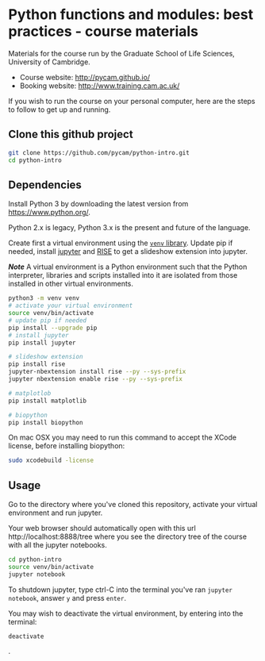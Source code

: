 # Python functions and modules: best practices - course materials

Materials for the course run by the Graduate School of Life Sciences, University of Cambridge.

- Course website: http://pycam.github.io/
- Booking website: http://www.training.cam.ac.uk/


If you wish to run the course on your personal computer, here are the steps to follow to get up and running.

## Clone this github project

```bash
git clone https://github.com/pycam/python-intro.git
cd python-intro
```

## Dependencies

Install Python 3 by downloading the latest version from https://www.python.org/.

Python 2.x is legacy, Python 3.x is the present and future of the language.

Create first a virtual environment using the [`venv` library](https://docs.python.org/3/library/venv.html). Update pip if needed, install [jupyter](http://jupyter.org/) and [RISE](https://github.com/damianavila/RISE) to get a slideshow extension into jupyter.

***Note*** A virtual environment is a Python environment such that the Python interpreter, libraries and scripts installed into it are isolated from those installed in other virtual environments.

```bash
python3 -m venv venv
# activate your virtual environment
source venv/bin/activate
# update pip if needed
pip install --upgrade pip
# install jupyter
pip install jupyter

# slideshow extension
pip install rise
jupyter-nbextension install rise --py --sys-prefix
jupyter nbextension enable rise --py --sys-prefix

# matplotlob
pip install matplotlib

# biopython
pip install biopython
```

On mac OSX you may need to run this command to accept the XCode license, before installing biopython:

```bash
sudo xcodebuild -license
```

## Usage

Go to the directory where you've cloned this repository, activate your virtual environment and run jupyter.

Your web browser should automatically open with this url http://localhost:8888/tree where you see the directory tree of the course with all the jupyter notebooks.

```bash
cd python-intro
source venv/bin/activate
jupyter notebook
```

To shutdown jupyter, type ctrl-C into the terminal you've ran `jupyter notebook`, answer `y` and press `enter`.

You may wish to deactivate the virtual environment, by entering into the terminal:
```
deactivate
```
.
